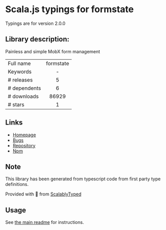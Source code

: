 
# Scala.js typings for formstate

Typings are for version 2.0.0

## Library description:
Painless and simple MobX form management

|                    |                 |
| ------------------ | :-------------: |
| Full name          | formstate |
| Keywords           | - |
| # releases         | 5 |
| # dependents       | 6 |
| # downloads        | 86929 |
| # stars            | 1 |

## Links
- [Homepage](https://github.com/formstate/formstate#readme)
- [Bugs](https://github.com/formstate/formstate/issues)
- [Repository](https://github.com/formstate/formstate)
- [Npm](https://www.npmjs.com/package/formstate)
    


## Note
This library has been generated from typescript code from first party type definitions.

Provided with :purple_heart: from [ScalablyTyped](https://github.com/oyvindberg/ScalablyTyped)

## Usage
See [the main readme](../../readme.md) for instructions.


